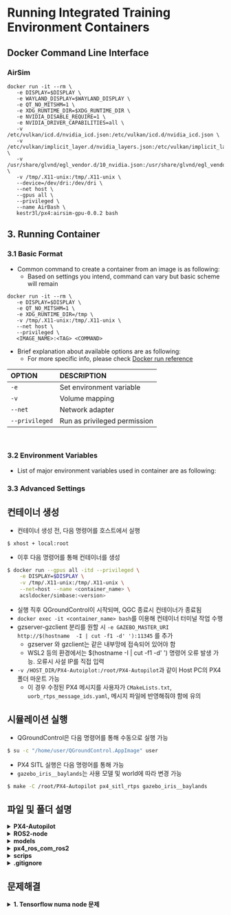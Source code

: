 # Running Integrated Training Environment Containers

## Docker Command Line Interface

### AirSim

```shell
docker run -it --rm \
   -e DISPLAY=$DISPLAY \
   -e WAYLAND_DISPLAY=$WAYLAND_DISPLAY \
   -e QT_NO_MITSHM=1 \
   -e XDG_RUNTIME_DIR=$XDG_RUNTIME_DIR \
   -e NVIDIA_DISABLE_REQUIRE=1 \
   -e NVIDIA_DRIVER_CAPABILITIES=all \
   -v /etc/vulkan/icd.d/nvidia_icd.json:/etc/vulkan/icd.d/nvidia_icd.json \
   -v /etc/vulkan/implicit_layer.d/nvidia_layers.json:/etc/vulkan/implicit_layer.d/nvidia_layers.json \
   -v /usr/share/glvnd/egl_vendor.d/10_nvidia.json:/usr/share/glvnd/egl_vendor.d/10_nvidia.json \
   -v /tmp/.X11-unix:/tmp/.X11-unix \
   --device=/dev/dri:/dev/dri \
   --net host \
   --gpus all \
   --privileged \
   --name AirBash \
   kestr3l/px4:airsim-gpu-0.0.2 bash
```







## 3. Running Container

### 3.1 Basic Format

- Common command to create a container from an image is as following:
   - Based on settings you intend, command can vary but basic scheme will remain

```shell
docker run -it --rm \
   -e DISPLAY=$DISPLAY \
   -e QT_NO_MITSHM=1 \
   -e XDG_RUNTIME_DIR=/tmp \
   -v /tmp/.X11-unix:/tmp/.X11-unix \
   --net host \
   --privileged \
   <IMAGE_NAME>:<TAG> <COMMAND>
```

- Brief explanation about available options are as following:
   - For more specific info, please check [Docker run reference](https://docs.docker.com/engine/reference/run/)

|OPTION|DESCRIPTION|
|:-|:-|
|`-e`|Set environment variable|
|`-v`|Volume mapping|
|`--net`|Network adapter|
|`--privileged`|Run as privileged permission|
<br/>

### 3.2 Environment Variables

- List of major environment variables used in container are as following:

### 3.3 Advanced Settings

## 컨테이너 생성

- 컨테이너 생성 전, 다음 명령어를 호스트에서 실행

```shell
$ xhost + local:root
```

- 이후 다음 명령어를 통해 컨테이너를 생성

```bash
$ docker run --gpus all -itd --privileged \
    -e DISPLAY=$DISPLAY \
    -v /tmp/.X11-unix:/tmp/.X11-unix \
    --net=host --name <container_name> \
    acsldocker/simbase:<version>   
```

- 실행 직후 QGroundControl이 시작되며, QGC 종료시 컨테이너가 종료됨
- `docker exec -it <container_name> bash`를 이용해 컨테이너 터미널 작업 수행
- gzserver-gzclient 분리를 원할 시 `-e GAZEBO_MASTER_URI http://$(hostname  -I | cut -f1 -d' '):11345` 를 추가
   - gzserver 와 gzclient는 같은 내부망에 접속되어 있어야 함
   - WSL2 등의 환경에서는 $(hostname  -I | cut -f1 -d' ') 명령어 오류 발생 가능. 오류시 사설 IP를 직접 입력
- `-v /HOST_DIR/PX4-Autoiplot:/root/PX4-Autopilot`과 같이 Host PC의 PX4 폴더 마운트 가능
   - 이 경우 수정된 PX4 메시지를 사용자가 `CMakeLists.txt`, `uorb_rtps_message_ids.yaml`, 메시지 파일에 반영해줘야 함에 유의

## 시뮬레이션 실행

- QGroundControl은 다음 명령어를 통해 수동으로 실행 가능

```bash
$ su -c "/home/user/QGroundControl.AppImage" user
```

- PX4 SITL 실행은 다음 명령어를 통해 가능
- `gazebo_iris__baylands`는 사용 모델 및 world에 따라 변경 가능

```bash
$ make -C /root/PX4-Autopilot px4_sitl_rtps gazebo_iris__baylands
``` 

## 파일 및 폴더 설명

<details>
<summary><strong>PX4-Autopilot</strong></summary>

- 수정되거나 추가된 PX4 메시지와 그에 맞게 수정된 `CMakeLists.txt`, `uorb_rtps_message_ids.yaml`
- gazebo SITL에 대체해 사용할 수정 모델, `iris.sdf`

</details>


<details>
<summary><strong>ROS2-node</strong></summary>

- 강화학습 기반 제어와 Gazebo 센서 데이터 수신을 위한 ROS2 패키지

</details>


<details>
<summary><strong>models</strong></summary>

- gazebo SITL에 사용되는 iris 및 world 모델

</details>


<details>
<summary><strong>px4_ros_com_ros2</strong></summary>

- PX4 ROS 통신 패키지 및 Offboard Control 노드

</details>


<details>
<summary><strong>scrips</strong></summary>

- docker 이미지 빌드에 필요한 기타 파일 및 `entrypoint.sh` 스크립트
- **docker-clean**
   - ubuntu:focal 이미지 내 `/etc/apt/apt.conf.d/docker-clean`의 수정본
   - `APT::Install-Recommends "0"` 구문을 추가함으로써 모든 `apt install`에 `--no-install-recommends` 옵션을 부여
   - 첫 두 줄을 주석 처리하고 `APT::Keep-Downloaded-Packages=true`의 주석을 해제하면 `/var/cache/apt/archives/`에 내려받은 패키지 파일을 유지
- **sources.list**
   - 기반 이미지 내 `/etc/apt/sources.list`의 수정본
   - 패키지를 다운로드할 서버를 선택하는 파일, 기본값은 `archive.ubuntu.com`
   - `archive.ubuntu.com`를 국내 미러 서버인 `mirror.kakao.com`로 대체해 다운로드 속도 향상

</details>


<details>
<summary><strong>.gitignore</strong></summary>

- git 사용 시 특정 명칭의 파일 및 폴더가 포함되는 것을 방지
- `.autosave` 파일과 `build`, `install`, `log` 폴데를 제외
</details>

## 문제해결

<details>
<summary><strong>1. Tensorflow numa node 문제</strong></summary>

- Tensorflow 라이브러리 import 시 gpu는 불러와지나 다음과 같은 오류가 표시될 수 있음

```shell
successful NUMA node read from SysFS had negative value (-1), but there must be at least one NUMA node, so returning NUMA node zero
```

- 근본적인 해결책은 아니지만 Shell 명령어를 통한 해결책이 존재
- 먼저 Host 환경에서 다음 명령어를 실행해 VGA 번호를 확인 (lspci가 없을 시 `sudo apt instal pciutils`로 설치)

```bash
$ lspci | grep -i nvidia
xx:xx.a VGA compatible controller: NVIDIA Corporation Device 2482 (rev a1)
xx:xx.b Audio device: NVIDIA Corporation Device 228b (rev a1)
```

- `ls /sys/bus/pci/devices` 명령어를 사용하면 장치의 목록을 확인 가능
- 앞서 확인한 번호가 접두번호 뒤에 붙은 것을 확인 가능 (Ex. `0000:xx:xx.a`)
- 기본값은 -1이며 다음 명령어를 실행해 `numa_node` 값을 수정하고 확인

```bash
$ echo 0 | sudo tee -a /sys/bus/pci/devices/0000\:xx\:xx.a/numa_node
$ cat /sys/bus/pci/devices/0000\:xx\:xx.a/numa_node
0
```

- 이 값은 재부팅 이후 변경되기 때문에 재부팅 시마다 적용하기 위해서는 `crontab`을 이용
- 임시 방편이기 때문에 실제로는 `nvidia-smi topo -m`를 실행해 나오는 `NUMA Affinity`를 참고하는 것이 좋다

```bash
sudo crontab -e
# Crontab 실행 이후 기본 편집기 설정, 다음 구문을 입력해준다
# 편집기 재설정: sudo select-editor
@reboot (echo 0 | tee -a "/sys/bus/pci/devices/<PCI_ID>/numa_node")
```
